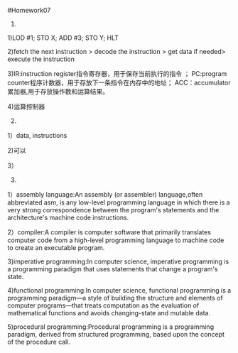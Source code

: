 #Homework07

1.
1)LOD #1; STO X; ADD #3; STO Y; HLT

2)fetch the next instruction > decode the instruction > get data if needed> execute the instruction

3)IR:instruction register指令寄存器，用于保存当前执行的指令 ； PC:program counter程序计数器，用于存放下一条指令在内存中的地址； ACC：accumulator累加器,用于存放操作数和运算结果。

4)运算控制器

2.
1）data, instructions

2)可以

3）

3.
1）assembly language:An assembly (or assembler) language,often abbreviated asm, is any low-level programming language in which there is a very strong correspondence between the program's statements and the architecture's machine code instructions.

2）compiler:A compiler is computer software that primarily translates computer code from a high-level programming language to machine code to create an executable program.

3)imperative programming:In computer science, imperative programming is a programming paradigm that uses statements that change a program's state. 

4)functional programming:In computer science, functional programming is a programming paradigm—a style of building the structure and elements of computer programs—that treats computation as the evaluation of mathematical functions and avoids changing-state and mutable data. 

5)procedural programming:Procedural programming is a programming paradigm, derived from structured programming, based upon the concept of the procedure call. 